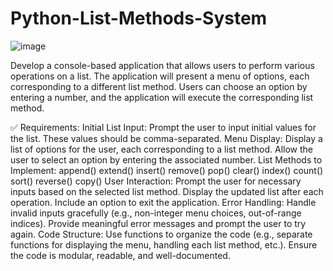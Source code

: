 # Python-List-Methods-System

![image](https://github.com/user-attachments/assets/962a0cc4-537e-46a3-9581-6daf4a185d8b)


Develop a console-based application that allows users to perform various operations on a list. The application will present a menu of options, each corresponding to a different list method. Users can choose an option by entering a number, and the application will execute the corresponding list method.

✅ Requirements:
Initial List Input:
Prompt the user to input initial values for the list. These values should be comma-separated.
Menu Display:
Display a list of options for the user, each corresponding to a list method. Allow the user to select an option by entering the associated number.
List Methods to Implement:
append()
extend()
insert()
remove()
pop()
clear()
index()
count()
sort()
reverse()
copy()
User Interaction:
Prompt the user for necessary inputs based on the selected list method.
Display the updated list after each operation.
Include an option to exit the application.
Error Handling:
Handle invalid inputs gracefully (e.g., non-integer menu choices, out-of-range indices).
Provide meaningful error messages and prompt the user to try again.
Code Structure:
Use functions to organize the code (e.g., separate functions for displaying the menu, handling each list method, etc.).
Ensure the code is modular, readable, and well-documented.
